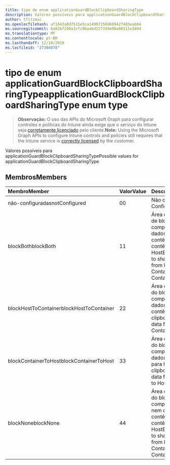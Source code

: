 ```yaml
---
title: tipo de enum applicationGuardBlockClipboardSharingType
description: Valores possíveis para applicationGuardBlockClipboardSharingType
author: tfitzmac
ms.openlocfilehash: af1843a8d7515e5ca14997256968942f485eab64
ms.sourcegitcommit: 6a82bf240a3cfc0baabd227349e08a08311e3d44
ms.translationtype: MT
ms.contentlocale: pt-BR
ms.lasthandoff: 12/18/2018
ms.locfileid: "27304078"
---
```

# <a name="applicationguardblockclipboardsharingtype-enum-type"></a><span data-ttu-id="b9673-103">tipo de enum applicationGuardBlockClipboardSharingType</span><span class="sxs-lookup"><span data-stu-id="b9673-103">applicationGuardBlockClipboardSharingType enum type</span></span>

> <span data-ttu-id="b9673-104">**Observação:** O uso das APIs do Microsoft Graph para configurar controles e políticas do Intune ainda exige que o serviço do Intune seja [corretamente licenciado](https://go.microsoft.com/fwlink/?linkid=839381) pelo cliente.</span><span class="sxs-lookup"><span data-stu-id="b9673-104">**Note:** Using the Microsoft Graph APIs to configure Intune controls and policies still requires that the Intune service is [correctly licensed](https://go.microsoft.com/fwlink/?linkid=839381) by the customer.</span></span>

<span data-ttu-id="b9673-105">Valores possíveis para applicationGuardBlockClipboardSharingType</span><span class="sxs-lookup"><span data-stu-id="b9673-105">Possible values for applicationGuardBlockClipboardSharingType</span></span>
## <a name="members"></a><span data-ttu-id="b9673-106">Membros</span><span class="sxs-lookup"><span data-stu-id="b9673-106">Members</span></span>
|<span data-ttu-id="b9673-107">Membro</span><span class="sxs-lookup"><span data-stu-id="b9673-107">Member</span></span>|<span data-ttu-id="b9673-108">Valor</span><span class="sxs-lookup"><span data-stu-id="b9673-108">Value</span></span>|<span data-ttu-id="b9673-109">Descrição</span><span class="sxs-lookup"><span data-stu-id="b9673-109">Description</span></span>|
|:---|:---|:---|
|<span data-ttu-id="b9673-110">não-configuradas</span><span class="sxs-lookup"><span data-stu-id="b9673-110">notConfigured</span></span>|<span data-ttu-id="b9673-111">0</span><span class="sxs-lookup"><span data-stu-id="b9673-111">0</span></span>|<span data-ttu-id="b9673-112">Não configurado</span><span class="sxs-lookup"><span data-stu-id="b9673-112">Not Configured</span></span>|
|<span data-ttu-id="b9673-113">blockBoth</span><span class="sxs-lookup"><span data-stu-id="b9673-113">blockBoth</span></span>|<span data-ttu-id="b9673-114">1</span><span class="sxs-lookup"><span data-stu-id="b9673-114">1</span></span>|<span data-ttu-id="b9673-115">Área de transferência de bloco de compartilhamento de dados do Host para o contêiner e do contêiner ao Host</span><span class="sxs-lookup"><span data-stu-id="b9673-115">Block clipboard to share data both from Host to Container and from Container to Host</span></span>|
|<span data-ttu-id="b9673-116">blockHostToContainer</span><span class="sxs-lookup"><span data-stu-id="b9673-116">blockHostToContainer</span></span>|<span data-ttu-id="b9673-117">2</span><span class="sxs-lookup"><span data-stu-id="b9673-117">2</span></span>|<span data-ttu-id="b9673-118">Área de transferência do bloco de compartilhamento de dados do Host para o contêiner</span><span class="sxs-lookup"><span data-stu-id="b9673-118">Block clipboard to share data from Host to Container</span></span>|
|<span data-ttu-id="b9673-119">blockContainerToHost</span><span class="sxs-lookup"><span data-stu-id="b9673-119">blockContainerToHost</span></span>|<span data-ttu-id="b9673-120">3</span><span class="sxs-lookup"><span data-stu-id="b9673-120">3</span></span>|<span data-ttu-id="b9673-121">Área de transferência do bloco de compartilhamento de dados do contêiner para hospedar</span><span class="sxs-lookup"><span data-stu-id="b9673-121">Block clipboard to share data from Container to Host</span></span>|
|<span data-ttu-id="b9673-122">blockNone</span><span class="sxs-lookup"><span data-stu-id="b9673-122">blockNone</span></span>|<span data-ttu-id="b9673-123">4</span><span class="sxs-lookup"><span data-stu-id="b9673-123">4</span></span>|<span data-ttu-id="b9673-124">Área de transferência do bloco compartilhem dados nem do Host para o contêiner do contêiner ao Host</span><span class="sxs-lookup"><span data-stu-id="b9673-124">Block clipboard to share data neither from Host to Container nor from Container to Host</span></span>|



